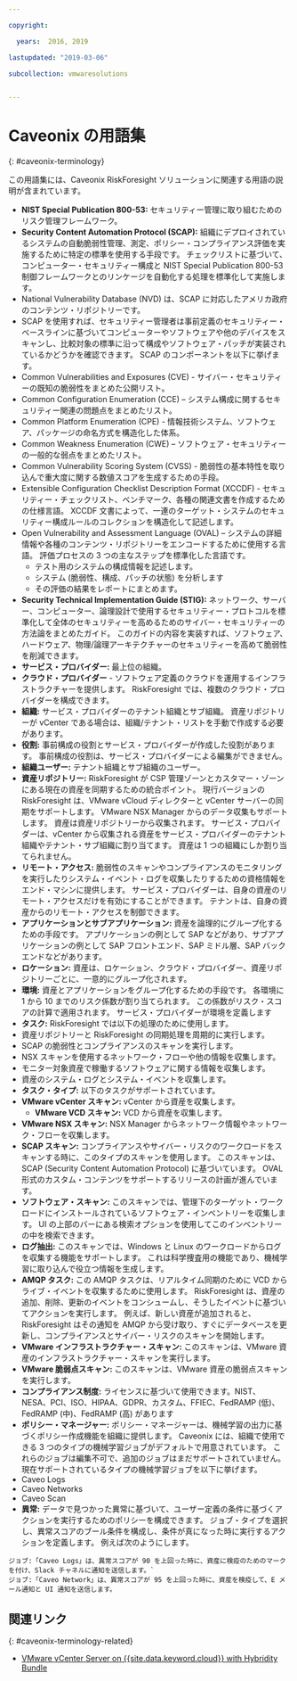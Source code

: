 ```yaml
---

copyright:

  years:  2016, 2019

lastupdated: "2019-03-06"

subcollection: vmwaresolutions


---
```


# Caveonix の用語集
{: #caveonix-terminology}

この用語集には、Caveonix RiskForesight ソリューションに関連する用語の説明が含まれています。

-	**NIST Special Publication 800-53:** セキュリティー管理に取り組むためのリスク管理フレームワーク。
-	**Security Content Automation Protocol (SCAP):** 組織にデプロイされているシステムの自動脆弱性管理、測定、ポリシー・コンプライアンス評価を実施するために特定の標準を使用する手段です。 チェックリストに基づいて、コンピューター・セキュリティー構成と NIST Special Publication 800-53 制御フレームワークとのリンケージを自動化する処理を標準化して実施します。
  - National Vulnerability Database (NVD) は、SCAP に対応したアメリカ政府のコンテンツ・リポジトリーです。
  -	SCAP を使用すれば、セキュリティー管理者は事前定義のセキュリティー・ベースラインに基づいてコンピューターやソフトウェアや他のデバイスをスキャンし、比較対象の標準に沿って構成やソフトウェア・パッチが実装されているかどうかを確認できます。
  SCAP のコンポーネントを以下に挙げます。
  -	Common Vulnerabilities and Exposures (CVE) - サイバー・セキュリティーの既知の脆弱性をまとめた公開リスト。
  -	Common Configuration Enumeration (CCE) – システム構成に関するセキュリティー関連の問題点をまとめたリスト。
  -	Common Platform Enumeration (CPE) - 情報技術システム、ソフトウェア、パッケージの命名方式を構造化した体系。
  -	Common Weakness Enumeration (CWE) – ソフトウェア・セキュリティーの一般的な弱点をまとめたリスト。
  -	Common Vulnerability Scoring System (CVSS) - 脆弱性の基本特性を取り込んで重大度に関する数値スコアを生成するための手段。
  -	Extensible Configuration Checklist Description Format (XCCDF) - セキュリティー・チェックリスト、ベンチマーク、各種の関連文書を作成するための仕様言語。 XCCDF 文書によって、一連のターゲット・システムのセキュリティー構成ルールのコレクションを構造化して記述します。
  -	Open Vulnerability and Assessment Language (OVAL) – システムの詳細情報や各種のコンテンツ・リポジトリーをエンコードするために使用する言語。 評価プロセスの 3 つの主なステップを標準化した言語です。
      - テスト用のシステムの構成情報を記述します。
      -	システム (脆弱性、構成、パッチの状態) を分析します
      -	その評価の結果をレポートにまとめます。
-	**Security Technical Implementation Guide (STIG):** ネットワーク、サーバー、コンピューター、論理設計で使用するセキュリティー・プロトコルを標準化して全体のセキュリティーを高めるためのサイバー・セキュリティーの方法論をまとめたガイド。 このガイドの内容を実装すれば、ソフトウェア、ハードウェア、物理/論理アーキテクチャーのセキュリティーを高めて脆弱性を削減できます。
-	**サービス・プロバイダー:** 最上位の組織。
-	**クラウド・プロバイダー** - ソフトウェア定義のクラウドを運用するインフラストラクチャーを提供します。 RiskForesight では、複数のクラウド・プロバイダーを構成できます。
-	**組織:** サービス・プロバイダーのテナント組織とサブ組織。 資産リポジトリーが vCenter である場合は、組織/テナント・リストを手動で作成する必要があります。
-	**役割:** 事前構成の役割とサービス・プロバイダーが作成した役割があります。 事前構成の役割は、サービス・プロバイダーによる編集ができません。
-	**組織ユーザー:** テナント組織とサブ組織のユーザー。
-	**資産リポジトリー:** RiskForesight が CSP 管理ゾーンとカスタマー・ゾーンにある現在の資産を同期するための統合ポイント。 現行バージョンの RiskForesight は、VMware vCloud ディレクターと vCenter サーバーの同期をサポートします。 VMware NSX Manager からのデータ収集もサポートします。 資産は資産リポジトリーから収集されます。 サービス・プロバイダーは、vCenter から収集される資産をサービス・プロバイダーのテナント組織やテナント・サブ組織に割り当てます。 資産は 1 つの組織にしか割り当てられません。
-	**リモート・アクセス:** 脆弱性のスキャンやコンプライアンスのモニタリングを実行したりシステム・イベント・ログを収集したりするための資格情報をエンド・マシンに提供します。 サービス・プロバイダーは、自身の資産のリモート・アクセスだけを有効にすることができます。 テナントは、自身の資産からのリモート・アクセスを制御できます。
-	**アプリケーションとサブアプリケーション:** 資産を論理的にグループ化するための手段です。 アプリケーションの例として SAP などがあり、サブアプリケーションの例として SAP フロントエンド、SAP ミドル層、SAP バックエンドなどがあります。
-	**ロケーション:** 資産は、ロケーション、クラウド・プロバイダー、資産リポジトリーごとに、一意的にグループ化されます。
-	**環境:** 資産とアプリケーションをグループ化するための手段です。 各環境に 1 から 10 までのリスク係数が割り当てられます。 この係数がリスク・スコアの計算で適用されます。 サービス・プロバイダーが環境を定義します
-	**タスク:** RiskForesight では以下の処理のために使用します。
  -	資産リポジトリーと RiskForesight の同期処理を周期的に実行します。
  -	SCAP の脆弱性とコンプライアンスのスキャンを実行します。
  -	NSX スキャンを使用するネットワーク・フローや他の情報を収集します。
  -	モニター対象資産で稼働するソフトウェアに関する情報を収集します。
  -	資産のシステム・ログとシステム・イベントを収集します。
-	**タスク・タイプ:** 以下のタスクがサポートされています。
  -	**VMware vCenter スキャン:** vCenter から資産を収集します。
	- **VMware VCD スキャン:** VCD から資産を収集します。
  -	**VMware NSX スキャン:** NSX Manager からネットワーク情報やネットワーク・フローを収集します。
  - **SCAP スキャン:** コンプライアンスやサイバー・リスクのワークロードをスキャンする時に、このタイプのスキャンを使用します。 このスキャンは、SCAP (Security Content Automation Protocol) に基づいています。 OVAL 形式のカスタム・コンテンツをサポートするリリースの計画が進んでいます。
  - **ソフトウェア・スキャン:** このスキャンでは、管理下のターゲット・ワークロードにインストールされているソフトウェア・インベントリーを収集します。 UI の上部のバーにある検索オプションを使用してこのインベントリーの中を検索できます。
  - **ログ抽出:** このスキャンでは、Windows と Linux のワークロードからログを収集する機能をサポートします。 これは科学捜査用の機能であり、機械学習に取り込んで役立つ情報を生成します。
  - **AMQP タスク:** この AMQP タスクは、リアルタイム同期のために VCD からライブ・イベントを収集するために使用します。 RiskForesight は、資産の追加、削除、更新のイベントをコンシュームし、そうしたイベントに基づいてアクションを実行します。 例えば、新しい資産が追加されると、RiskForesight はその通知を AMQP から受け取り、すぐにデータベースを更新し、コンプライアンスとサイバー・リスクのスキャンを開始します。
  - **VMware インフラストラクチャー・スキャン:** このスキャンは、VMware 資産のインフラストラクチャー・スキャンを実行します。
  -	**VMware 脆弱点スキャン:** このスキャンは、VMware 資産の脆弱点スキャンを実行します。
-	**コンプライアンス制度:** ライセンスに基づいて使用できます。NIST、NESA、PCI、ISO、HIPAA、GDPR、カスタム、FFIEC、FedRAMP (低)、FedRAMP (中)、FedRAMP (高) があります
-	**ポリシー・マネージャー:** ポリシー・マネージャーは、機械学習の出力に基づくポリシー作成機能を組織に提供します。 Caveonix には、組織で使用できる 3 つのタイプの機械学習ジョブがデフォルトで用意されています。 これらのジョブは編集不可で、追加のジョブはまだサポートされていません。 現在サポートされているタイプの機械学習ジョブを以下に挙げます。
  -	Caveo Logs
  -	Caveo Networks
  -	Caveo Scan
-	**異常:** データで見つかった異常に基づいて、ユーザー定義の条件に基づくアクションを実行するためのポリシーを構成できます。 ジョブ・タイプを選択し、異常スコアのブール条件を構成し、条件が真になった時に実行するアクションを定義します。 例えば次のようにします。
```
ジョブ:「Caveo Logs」は、異常スコアが 90 を上回った時に、資産に検疫のためのマークを付け、Slack チャネルに通知を送信します。`
ジョブ:「Caveo Network」は、異常スコアが 95 を上回った時に、資産を検疫して、E メール通知と UI 通知を送信します。
```

## 関連リンク
{: #caveonix-terminology-related}

* [VMware vCenter Server on {{site.data.keyword.cloud}} with Hybridity Bundle](/docs/services/vmwaresolutions/archiref/vcs?topic=vmware-solutions-vcs-hybridity-intro)
